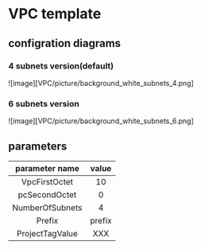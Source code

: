 # VPC template

## configration diagrams

### 4 subnets version(default)

![image][VPC/picture/background_white_subnets_4.png]

### 6 subnets version

![image][VPC/picture/background_white_subnets_6.png]

## parameters

| parameter name  | value  |
| :-------------: | :----: |
|  VpcFirstOctet  |   10   |
|  pcSecondOctet  |   0    |
| NumberOfSubnets |   4    |
|     Prefix      | prefix |
| ProjectTagValue |  XXX   |
